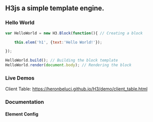 ## H3js a simple template engine.



### Hello World

```javascript
var HelloWorld = new H3.Block(function(){ // Creating a block

	this.elem('h1', {text:'Hello World!'});

});

HelloWorld.build(); // Building the block template
HelloWorld.render(document.body); // Rendering the block
```
### Live Demos

Client Table: https://heronbeluci.github.io/H3/demo/client_table.html

### Documentation

#### Element Config
